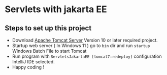 # Servlets with jakarta EE

## Steps to set up this project

- Download [Apache Tomcat Server](https://tomcat.apache.org/whichversion.html) Version 10 or later required project.
- Startup web server ( In Windows 11 ) go to `bin` dir and run `startup` Windows Batch File to start Tomcat
- Run program with `ServletsJakartaEE [tomcat7:redeploy]` configuration IntelliJ IDE selected.
- Happy coding !
